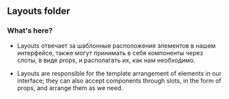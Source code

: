 ## Layouts folder


### What's here?

- Layouts отвечает за шаблонные расположения элементов в нашем интерфейсе, также могут принимать в себя компоненты через слоты, в виде props, и располагать их, как нам необходимо.

- Layouts are responsible for the template arrangement of elements in our interface; they can also accept components through slots, in the form of props, and arrange them as we need.
